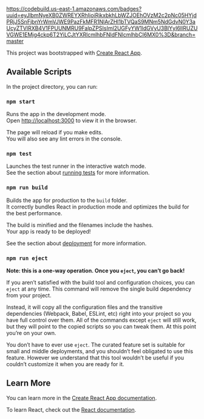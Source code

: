 https://codebuild.us-east-1.amazonaws.com/badges?uuid=eyJlbmNyeXB0ZWREYXRhIjoiRjkxbkhLbWZJOEhOVzM2c2pNc05HYjdPRjJ5SnFjbnYrWmVJWE9PazFkMFR1NlArZHl1bTVQaS9MNm5NdGdvN0Y3aUcyZTVlRXB4V1FPUUNMRU9FalpZPSIsIml2UGFyYW1ldGVyU3BlYyI6IlRUZUVGWE1EMjg4ckp6T2YiLCJtYXRlcmlhbFNldFNlcmlhbCI6MX0%3D&branch=master


This project was bootstrapped with [Create React App](https://github.com/facebook/create-react-app).

## Available Scripts

In the project directory, you can run:

### `npm start`

Runs the app in the development mode.<br>
Open [http://localhost:3000](http://localhost:3000) to view it in the browser.

The page will reload if you make edits.<br>
You will also see any lint errors in the console.

### `npm test`

Launches the test runner in the interactive watch mode.<br>
See the section about [running tests](https://facebook.github.io/create-react-app/docs/running-tests) for more information.

### `npm run build`

Builds the app for production to the `build` folder.<br>
It correctly bundles React in production mode and optimizes the build for the best performance.

The build is minified and the filenames include the hashes.<br>
Your app is ready to be deployed!

See the section about [deployment](https://facebook.github.io/create-react-app/docs/deployment) for more information.

### `npm run eject`

**Note: this is a one-way operation. Once you `eject`, you can’t go back!**

If you aren’t satisfied with the build tool and configuration choices, you can `eject` at any time. This command will remove the single build dependency from your project.

Instead, it will copy all the configuration files and the transitive dependencies (Webpack, Babel, ESLint, etc) right into your project so you have full control over them. All of the commands except `eject` will still work, but they will point to the copied scripts so you can tweak them. At this point you’re on your own.

You don’t have to ever use `eject`. The curated feature set is suitable for small and middle deployments, and you shouldn’t feel obligated to use this feature. However we understand that this tool wouldn’t be useful if you couldn’t customize it when you are ready for it.

## Learn More

You can learn more in the [Create React App documentation](https://facebook.github.io/create-react-app/docs/getting-started).

To learn React, check out the [React documentation](https://reactjs.org/).
